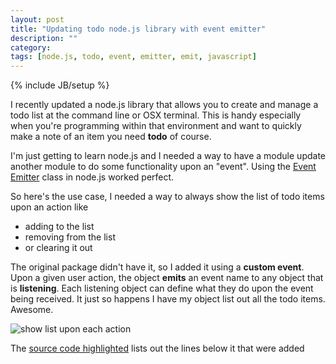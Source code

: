 ```yaml
---
layout: post
title: "Updating todo node.js library with event emitter"
description: ""
category: 
tags: [node.js, todo, event, emitter, emit, javascript]
---
```

{% include JB/setup %}

I recently updated a node.js library that allows you to create and manage a todo list at the command line or OSX terminal. This is handy especially when you're programming within that environment and want to quickly make a note of an item you need __todo__ of course.

I'm just getting to learn node.js and I needed a way to have a module update another module to do some functionality upon an "event". Using the [Event Emitter](http://nodejs.org/api/events.html) class in node.js worked perfect.

So here's the use case, I needed a way to always show the list of todo items upon an action like

* adding to the list
* removing from the list
* or clearing it out

The original package didn't have it, so I added it using a **custom event**. Upon a given user action, the object __emits__ an event name to any object that is **listening**. Each listening object can define what they do upon the event being received. It just so happens I have my object list out all the todo items. Awesome.

![show list upon each action](http://content.screencast.com/users/User48/folders/Jing/media/570d6898-8480-46b7-acda-2a182df2dba2/00000090.png)


The [source code highlighted](https://github.com/design48/todo/commit/dec8347b2613979287042706bb05a8d940d5d52a) lists out the lines below it that were added
